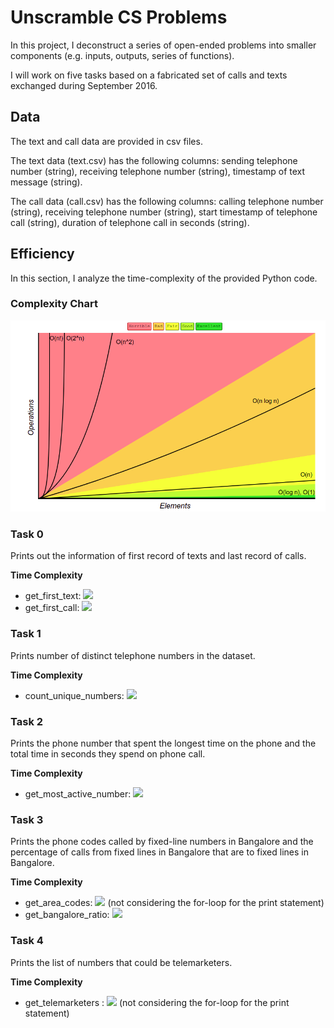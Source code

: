 # Unscramble CS Problems

In this project, I deconstruct a series of open-ended problems into smaller components (e.g. inputs, outputs, series of functions).  

I will work on five tasks based on a fabricated set of calls and texts exchanged during September 2016.

## Data

The text and call data are provided in csv files.

The text data (text.csv) has the following columns: sending telephone number (string), receiving telephone number (string), timestamp of text message (string).  

The call data (call.csv) has the following columns: calling telephone number (string), receiving telephone number (string), start timestamp of telephone call (string), duration of telephone call in seconds (string).

## Efficiency
In this section, I analyze the time-complexity of the provided Python code.

### Complexity Chart

<img src="data/big_o_cheat_sheet.png">

### Task 0
Prints out the information of first record of texts and last record of calls.

**Time Complexity**  
- get_first_text: <img src="https://render.githubusercontent.com/render/math?math=O(1)">
- get_first_call: <img src="https://render.githubusercontent.com/render/math?math=O(1)">

### Task 1
Prints number of distinct telephone numbers in the dataset.

**Time Complexity**  
- count_unique_numbers: <img src="https://render.githubusercontent.com/render/math?math=O(1)">

### Task 2
Prints the phone number that spent the longest time on the phone and the total time in seconds they spend on phone call.

**Time Complexity**  
- get_most_active_number: <img src="https://render.githubusercontent.com/render/math?math=O(n)">

### Task 3
Prints the phone codes called by fixed-line numbers in Bangalore and the percentage of calls from fixed lines in Bangalore that are to fixed lines in Bangalore.

**Time Complexity**  
- get_area_codes: <img src="https://render.githubusercontent.com/render/math?math=O(n)"> (not considering the for-loop for the print statement)
- get_bangalore_ratio: <img src="https://render.githubusercontent.com/render/math?math=O(n)">

### Task 4
Prints the list of numbers that could be telemarketers.

**Time Complexity**  
- get_telemarketers : <img src="https://render.githubusercontent.com/render/math?math=O(1)"> (not considering the for-loop for the print statement)
